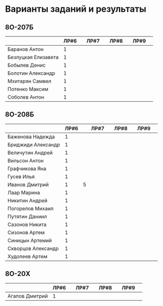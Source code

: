 # Варианты заданий и результаты

## 8О-207Б
|                     | ЛР#6 |   | ЛР#7 |   | ЛР#8 |   | ЛР#9 |   |
|---------------------|------|---|------|---|------|---|------|---|
| Баранов Антон       | 1    |   |      |   |      |   |      |   |
| Безлуцкая Елизавета | 1    |   |      |   |      |   |      |   |
| Бобылев Денис       | 1    |   |      |   |      |   |      |   |
| Болотин Александр   | 1    |   |      |   |      |   |      |   |
| Мхитарян Самвел     | 1    |   |      |   |      |   |      |   |
| Потенко Максим      | 1    |   |      |   |      |   |      |   |
| Соболев Антон       | 1    |   |      |   |      |   |      |   |

## 8О-208Б
|                     | ЛР#6 |   | ЛР#7 |   | ЛР#8 |   | ЛР#9 |   |
|---------------------|------|---|------|---|------|---|------|---|
| Баженова Надежда    | 1    |   |      |   |      |   |      |   |
| Бриджиди Александр  | 1    |   |      |   |      |   |      |   |
| Величутин Андрей    | 1    |   |      |   |      |   |      |   |
| Вильсон Антон       | 1    |   |      |   |      |   |      |   |
| Графчикова Яна      | 1    |   |      |   |      |   |      |   |
| Гусев Илья          | 1    |   |      |   |      |   |      |   |
| Иванов Дмитрий      | 1    | 5 |      |   |      |   |      |   |
| Лаар Марина         | 1    |   |      |   |      |   |      |   |
| Никитин Андрей      | 1    |   |      |   |      |   |      |   |
| Погорелов Михаил    | 1    |   |      |   |      |   |      |   |
| Путятин Даниил      | 1    |   |      |   |      |   |      |   |
| Сазонов Никита      | 1    |   |      |   |      |   |      |   |
| Сизонов Артем       | 1    |   |      |   |      |   |      |   |
| Синицын Артемий     | 1    |   |      |   |      |   |      |   |
| Скворцов Александр  | 1    |   |      |   |      |   |      |   |
| Худолеев Артем      | 1    |   |      |   |      |   |      |   |

## 8О-20X
|                     | ЛР#6 |   | ЛР#7 |   | ЛР#8 |   | ЛР#9 |   |
|---------------------|------|---|------|---|------|---|------|---|
| Агапов Дмитрий      | 1    |   |      |   |      |   |      |   |
